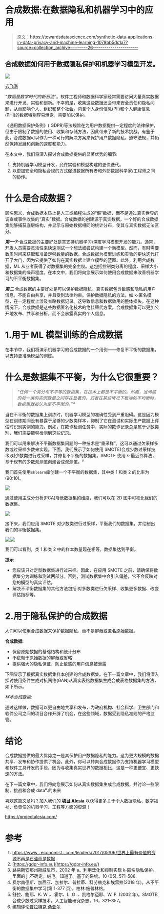 # 合成数据:在数据隐私和机器学习中的应用

> 原文：<https://towardsdatascience.com/synthetic-data-applications-in-data-privacy-and-machine-learning-1078bb5dc1a7?source=collection_archive---------26----------------------->

## 合成数据如何用于数据隐私保护和机器学习模型开发。

![](img/d3c0901f8964c5c26bba9e3dccd8c2a4.png)

[去飞溅](https://unsplash.com/photos/gVSYfFsn-vU)

*“数据是数字时代的新石油”*。软件工程师和数据科学家经常需要访问大量真实数据来进行开发、实验和创新。不幸的是，收集这些数据还会带来安全责任和隐私问题，从而影响个人、组织和整个社会。包含个人身份信息(PII)和个人健康信息(PHI)的数据特别容易泄露，需要加以保护。

《通用数据保护条例》( GDPR)等法规旨在为用户数据提供一定程度的法律保护，但由于限制了数据的使用、收集和存储方法，因此带来了新的技术挑战。有鉴于此，合成数据可以作为一种可行的解决方案来保护用户数据隐私，遵守法规，并仍然保持发展和创新的速度和能力。

在本文中，我们将深入探讨合成数据提供的显著优势的细节:

1.  支持机器学习模型开发，允许实验和模型构建的更快迭代。
2.  以更加安全和隐私合规的方式促进数据所有者和外部数据科学家/工程师之间的协作。

# 什么是合成数据？

顾名思义，合成数据本质上是人工或编程生成的“假”数据，而不是通过真实世界的调查或事件收集的“真实”数据。合成数据的创建源于真实数据，一个好的合成数据集能够捕获底层结构，并显示与原始数据相同的统计分布，使其与真实数据无法区分。

***第一个*** 合成数据的主要好处是其支持机器学习/深度学习模型开发的能力。通常，开发人员需要灵活性来快速测试一个想法或尝试构建一个新模型。然而，有时需要数周时间来获取和准备足够数量的数据。合成数据为模型训练和实验的更快迭代打开了大门，因为它提供了如何在真实数据上建立模型的蓝图。此外，利用合成数据，ML 从业者获得了对数据集的完全主权。这包括控制类分离的程度、采样大小和数据集的噪声程度。在本文中，我们将向您展示如何使用合成数据来改善机器学习的不平衡数据集。

***第二*** 合成数据的主要好处是可以保护数据隐私。真实数据包含敏感和隐私的用户信息，不能自由共享，并且受到法律约束。保护数据隐私的方法，如 k-匿名模型，在一定程度上涉及省略数据记录。这导致信息和数据效用的整体损失。在这种情况下，合成数据是这些数据匿名化技术的绝佳替代方案。合成数据集可以更加公开地发布、共享和分析，而不会暴露真实的个人信息。

# 1.用于 ML 模型训练的合成数据

在本节中，我们将演示机器学习的合成数据的一个用例——修复不平衡的数据集，以支持更准确模型的训练。

# 什么是数据集不平衡，为什么它很重要？

> *“任何一个类分布不平等的数据集，在技术上都是不平衡的。然而，当问题的每一类的实例数量之间存在显著的，或者在某些情况下极端的不均衡时，数据集就被认为是不平衡的。”⁴*

当在不平衡的数据集上训练时，机器学习模型的准确性受到严重阻碍。这是因为模型在训练期间没有暴露于足够的少数类样本，抑制了它在测试和实际生产数据上评估时识别实例的能力。例如，在欺诈检测任务中，实际的欺诈记录总是属于少数类别，我们需要能够检测到这些记录。

我们可以用来解决不平衡数据集问题的一种技术是“重采样”。这可以通过欠采样多数或过采样少数来实现。下面，我们展示了如何使用 SMOTE(合成少数过采样技术)对少数类进行过采样，并修复不平衡的数据集。SMOTE 使用 k-最近邻算法，基于现有的少数观测值创建合成观测值。⁵

我们首先使用`sklearn`库创建一个不平衡的数据集，其中类 1 和类 2 的比率为(90:10)。

![](img/d2df0fa60969bd587c369ebfb2f214c7.png)

通过使用主成分分析(PCA)降低数据集的维度，我们可以在 2D 图中可视化我们的数据集。

![](img/10a69e2d0f70901964e29d11b9916b77.png)

接下来，我们应用 SMOTE 对少数类进行过采样，平衡我们的数据集，并绘制出我们的平衡数据集。

![](img/ea0e3807e124146a3f160cd509d3d497.png)![](img/e1532eeccf71d6af829ca4227ae7eab7.png)

我们可以看到，类 1 和类 2 中的样本数量现在相等，数据集达到平衡。

**提示**

*   您应该只对定型数据集进行过采样。因此，在应用 SMOTE 之前，请确保将数据集分为训练和测试两部分。否则，测试数据集中会引入偏差，它不会反映对您的模型的真实评估。
*   解决不平衡数据集的其他方法包括:对多数类进行欠采样、收集更多数据、改变评估指标等。

# 2.用于隐私保护的合成数据

人们可以使用合成数据来保护数据隐私，而不是屏蔽或匿名原始数据。

**合成数据:**

*   保留原始数据的基础结构和统计分布
*   不依赖于原始数据的屏蔽或省略
*   提供强大的隐私保证，防止敏感的用户信息被泄露

下图显示了根据真实数据集样本创建的合成数据集。在下一篇文章中，我们将深入探讨使用条件生成对抗网络(GAN)从真实表格数据集生成合成表格数据集的方法，如下所示。

*样本合成数据:*

通过这样做，数据可以更自由地共享和发布，为政府机构、社会科学、卫生部门和软件公司之间的项目合作开辟了机会，在这些领域，数据受到隐私准则的严格监管。

# 结论

合成数据提供的最大优势之一是其保护用户数据隐私的能力。这为更大规模的数据共享、发布和协作提供了机会。此外，你可以转向合成数据作为支持机器学习模型和软件工具开发的手段，因为与收集真实世界的数据相比，这是一种更便宜、更快速的方法。

在下一篇文章中，我们将向您展示如何从真实数据集生成合成数据，并讨论一些限制、挑战和合成 data⁶.的未来

喜欢这篇文章吗？加入我们的 [**项目 Alesia**](https://projectalesia.com/) 以获得更多关于个人数据隐私、数字福祉、负责任的机器学习、工程等方面的资源！

<https://projectalesia.com/>  

# 参考

1.  [https://www . economist . com/leaders/2017/05/06/世界上最有价值的资源不再是石油而是数据](https://www.economist.com/leaders/2017/05/06/the-worlds-most-valuable-resource-is-no-longer-oil-but-data)
2.  [https://gdpr-info.eu](https://gdpr-info.eu/)
3.  路易斯安那州斯威尼市，2002 年 a。利用泛化和抑制实现 k-匿名隐私保护。里面的 j .不确定。绒毛。知道了。基于的系统。10 (05), 571–588.
4.  费尔南德斯、加西亚、加拉尔、普拉蒂、科劳兹克和埃雷拉(2018 年)。从不平衡的数据集中学习(第 1-377 页)。柏林:施普林格。
5.  舒拉、鲍耶、K. W .、霍尔、L. O .、凯格尔迈耶、W. P. (2002 年)。SMOTE:合成少数过采样技术。人工智能研究杂志，16，321–357。
6.  编辑评论[普拉特克·桑亚尔](https://medium.com/u/d94f61781a7?source=post_page-----1078bb5dc1a7--------------------------------)
